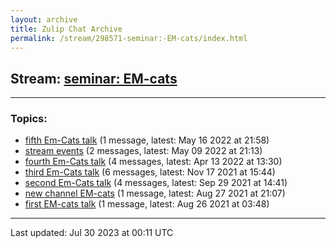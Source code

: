 ```yaml
---
layout: archive
title: Zulip Chat Archive
permalink: /stream/298571-seminar:-EM-cats/index.html
---
```


## Stream: [seminar: EM-cats](https://mattecapu.github.io/ct-zulip-archive/stream/298571-seminar:-EM-cats/index.html)
---

### Topics:

* [fifth Em-Cats talk](topic/topic_fifth.20Em-Cats.20talk.html) (1 message, latest: May 16 2022 at 21:58)
* [stream events](topic/topic_stream.20events.html) (2 messages, latest: May 09 2022 at 21:13)
* [fourth Em-Cats talk](topic/topic_fourth.20Em-Cats.20talk.html) (4 messages, latest: Apr 13 2022 at 13:30)
* [third Em-Cats talk](topic/topic_third.20Em-Cats.20talk.html) (6 messages, latest: Nov 17 2021 at 15:44)
* [second Em-Cats talk](topic/topic_second.20Em-Cats.20talk.html) (4 messages, latest: Sep 29 2021 at 14:41)
* [new channel EM-cats](topic/topic_new.20channel.20EM-cats.html) (1 message, latest: Aug 27 2021 at 21:07)
* [first EM-cats talk](topic/topic_first.20EM-cats.20talk.html) (1 message, latest: Aug 26 2021 at 03:48)

<hr><p>Last updated: Jul 30 2023 at 00:11 UTC</p>